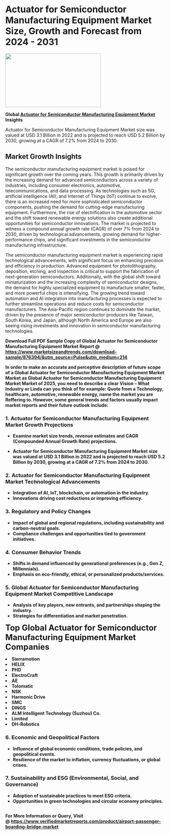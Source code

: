 <H1>Actuator for Semiconductor Manufacturing Equipment Market Size, Growth and Forecast from 2024 - 2031</H1><img class="aligncenter size-medium wp-image-584254" src="https://thirdeyenews.in/wp-content/uploads/2024/09/Global-Market-Research-300x168.jpeg" alt="" width="300" height="168" /><p><strong>Global&nbsp;<a href="https://www.marketsizeandtrends.com/download-sample/876394/&amp;utm_source=Pulse&amp;utm_medium=214">Actuator for Semiconductor Manufacturing Equipment Market</a> Insights</strong></p><p>Actuator for Semiconductor Manufacturing Equipment Market size was valued at USD 3.1 Billion in 2022 and is projected to reach USD 5.2 Billion by 2030, growing at a CAGR of 7.2% from 2024 to 2030.</p><p><h2>Market Growth Insights</h2> <p>The semiconductor manufacturing equipment market is poised for significant growth over the coming years. This growth is primarily driven by the increasing demand for advanced semiconductors across a variety of industries, including consumer electronics, automotive, telecommunications, and data processing. As technologies such as 5G, artificial intelligence (AI), and Internet of Things (IoT) continue to evolve, there is an increased need for more sophisticated semiconductor components, pushing the demand for cutting-edge manufacturing equipment. Furthermore, the rise of electrification in the automotive sector and the shift toward renewable energy solutions also create additional opportunities for semiconductor innovations. The market is projected to witness a compound annual growth rate (CAGR) of over 7% from 2024 to 2030, driven by technological advancements, growing demand for higher-performance chips, and significant investments in the semiconductor manufacturing infrastructure.</p> <p><strong></strong></p> <p>The semiconductor manufacturing equipment market is experiencing rapid technological advancements, with significant focus on enhancing precision and efficiency in production. Advanced equipment for photolithography, deposition, etching, and inspection is critical to support the fabrication of next-generation semiconductors. Additionally, with the global shift toward miniaturization and the increasing complexity of semiconductor designs, the demand for highly specialized equipment to manufacture smaller, faster, and more powerful chips is intensifying. The growing trend toward automation and AI integration into manufacturing processes is expected to further streamline operations and reduce costs for semiconductor manufacturers. The Asia-Pacific region continues to dominate the market, driven by the presence of major semiconductor producers like Taiwan, South Korea, and Japan, although North America and Europe are also seeing rising investments and innovation in semiconductor manufacturing technologies. <p><strong></p><p><span class=""><strong>Download Full PDF Sample Copy of Global Actuator for Semiconductor Manufacturing Equipment Market Report</strong> @ <a href="https://www.marketsizeandtrends.com/download-sample/876394/&amp;utm_source=Pulse&amp;utm_medium=214" target="_blank">https://www.marketsizeandtrends.com/download-sample/876394/&amp;utm_source=Pulse&amp;utm_medium=214</a></span></p><p>In order to make an accurate and perceptive description of future scope of a Global&nbsp;Actuator for Semiconductor Manufacturing Equipment Market Market as Global&nbsp;Actuator for Semiconductor Manufacturing Equipment Market Market of 2025, you need to describe a clear Vision &ndash; What Industry or Linda can you think of for example: Quote from a Technology, healthcare, automotive, renewable energy, name the market you are Reffering to. However, some general trends and factors usually impact market reports and their future outlook include:</p><h3>1.&nbsp;<strong>Actuator for Semiconductor Manufacturing Equipment Market Growth Projections</strong></h3><ul><li>Examine market size trends, revenue estimates and CAGR (Compounded Annual Growth Rate) projections.</li><li><p>Actuator for Semiconductor Manufacturing Equipment Market size was valued at USD 3.1 Billion in 2022 and is projected to reach USD 5.2 Billion by 2030, growing at a CAGR of 7.2% from 2024 to 2030.</p></li></ul><h3>2.&nbsp;<strong>Actuator for Semiconductor Manufacturing Equipment Market Technological Advancements</strong></h3><ul><li>Integration of AI, IoT, blockchain, or automation in the industry.</li><li>Innovations driving cost reductions or improving efficiency.</li></ul><h3>3.&nbsp;<strong>Regulatory and Policy Changes</strong></h3><ul><li>Impact of global and regional regulations, including sustainability and carbon-neutral goals.</li><li>Compliance challenges and opportunities tied to government initiatives.</li></ul><h3>4.&nbsp;<strong>Consumer Behavior Trends</strong></h3><ul><li>Shifts in demand influenced by generational preferences (e.g., Gen Z, Millennials).</li><li>Emphasis on eco-friendly, ethical, or personalized products/services.</li></ul><h3>5.&nbsp;<strong>Global Actuator for Semiconductor Manufacturing Equipment Market Competitive Landscape</strong></h3><ul><li>Analysis of key players, new entrants, and partnerships shaping the industry.</li><li>Strategies for differentiation and market penetration.</li></ul><p data-pm-slice="1 1 []"><span style="color: inherit; font-family: inherit; font-size: 25px;">Top Global Actuator for Semiconductor Manufacturing Equipment Market Companies</span></p><div class="" data-test-id=""><p><li>Sierramotion</li><li> HELIX</li><li> PHD</li><li> ElectroCraft</li><li> AE</li><li> Tolomatic</li><li> NSK</li><li> Harmonic Drive</li><li> SMC</li><li> DINGS</li><li> ALM Intelligent Technology (Suzhou) Co.</li><li>Limited</li><li> DH-Robotics</li></p></div><h3>6.&nbsp;<strong>Economic and Geopolitical Factors</strong></h3><ul><li>Influence of global economic conditions, trade policies, and geopolitical events.</li><li>Resilience of the market to inflation, currency fluctuations, or global crises.</li></ul><h3>7.&nbsp;<strong>Sustainability and ESG (Environmental, Social, and Governance)</strong></h3><ul><li>Adoption of sustainable practices to meet ESG criteria.</li><li>Opportunities in green technologies and circular economy principles.</li></ul><h2><strong style="font-size: 14px;">For More Information or Query, Visit @&nbsp;</strong><a style="background-color: #ffffff; font-size: 14px;" href="https://www.marketsizeandtrends.com/report/actuator-for-semiconductor-manufacturing-equipment-market/" target="_blank">https://www.verifiedmarketreports.com/product/airport-passenger-boarding-bridge-market</a></h2>
